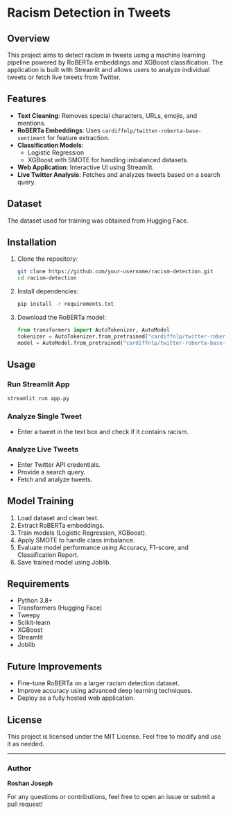 # Racism Detection in Tweets

## Overview
This project aims to detect racism in tweets using a machine learning pipeline powered by RoBERTa embeddings and XGBoost classification. The application is built with Streamlit and allows users to analyze individual tweets or fetch live tweets from Twitter.

## Features
- **Text Cleaning**: Removes special characters, URLs, emojis, and mentions.
- **RoBERTa Embeddings**: Uses `cardiffnlp/twitter-roberta-base-sentiment` for feature extraction.
- **Classification Models**:
  - Logistic Regression
  - XGBoost with SMOTE for handling imbalanced datasets.
- **Web Application**: Interactive UI using Streamlit.
- **Live Twitter Analysis**: Fetches and analyzes tweets based on a search query.

## Dataset
The dataset used for training was obtained from Hugging Face.

## Installation
1. Clone the repository:
   ```bash
   git clone https://github.com/your-username/racism-detection.git
   cd racism-detection
   ```
2. Install dependencies:
   ```bash
   pip install -r requirements.txt
   ```
3. Download the RoBERTa model:
   ```python
   from transformers import AutoTokenizer, AutoModel
   tokenizer = AutoTokenizer.from_pretrained("cardiffnlp/twitter-roberta-base-sentiment")
   model = AutoModel.from_pretrained("cardiffnlp/twitter-roberta-base-sentiment")
   ```

## Usage
### Run Streamlit App
```bash
streamlit run app.py
```
### Analyze Single Tweet
- Enter a tweet in the text box and check if it contains racism.

### Analyze Live Tweets
- Enter Twitter API credentials.
- Provide a search query.
- Fetch and analyze tweets.

## Model Training
1. Load dataset and clean text.
2. Extract RoBERTa embeddings.
3. Train models (Logistic Regression, XGBoost).
4. Apply SMOTE to handle class imbalance.
5. Evaluate model performance using Accuracy, F1-score, and Classification Report.
6. Save trained model using Joblib.

## Requirements
- Python 3.8+
- Transformers (Hugging Face)
- Tweepy
- Scikit-learn
- XGBoost
- Streamlit
- Joblib

## Future Improvements
- Fine-tune RoBERTa on a larger racism detection dataset.
- Improve accuracy using advanced deep learning techniques.
- Deploy as a fully hosted web application.

## License
This project is licensed under the MIT License. Feel free to modify and use it as needed.

---
### Author
**Roshan Joseph**

For any questions or contributions, feel free to open an issue or submit a pull request!

